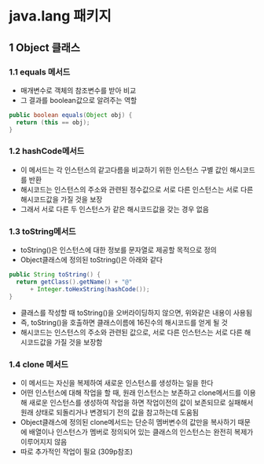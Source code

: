 # java.lang 패키지
## 1 Object 클래스
### 1.1 equals 메서드
  - 매개변수로 객체의 참조변수를 받아 비교
  - 그 결과를 boolean값으로 알려주는 역할 
  ``` java
  public boolean equals(Object obj) {
    return (this == obj);
  }
  ``` 
### 1.2 hashCode메서드
  - 이 메서드는 각 인스턴스의 같고다름을 비교하기 위한 인스턴스 구별 값인 해시코드를 반환
  - 해시코드는 인스턴스의 주소와 관련된 정수값으로 서로 다른 인스턴스는 서로 다른 해시코드값을 가질 것을 보장 
  - 그래서 서로 다른 두 인스턴스가 같은 해시코드값을 갖는 경우 없음
### 1.3 toString메서드
  - toString()은 인스턴스에 대한 정보를 문자열로 제공할 목적으로 정의
  - Object클래스에 정의된 toString()은 아래와 같다
  ``` java
  public String toString() {
    return getClass().getName() + "@"
        + Integer.toHexString(hashCode());
  }
  ```
  - 클래스를 작성할 때 toString()을 오버라이딩하지 않으면, 위와같은 내용이 사용됨
  - 즉, toString()을 호출하면 클래스이름에 16진수의 해시코드를 얻게 될 것
  - 해시코드는 인스턴스의 주소와 관련된 값으로, 서로 다른 인스턴스는 서로 다른 해시코드값을 가질 것을 보장함
### 1.4 clone 메서드
  - 이 메서드는 자신을 복제하여 새로운 인스턴스를 생성하는 일을 한다
  - 어떤 인스턴스에 대해 작업을 할 때, 원래 인스턴스는 보존하고 clone메서드를 이용해 새로운 인스턴스를 생성하여 작업을 하면 작업이전의 값이 보존되므로 실패해서 원래 상태로 되돌리거나 변경되기 전의 값을 참고하는데 도움됨
  - Object클래스에 정의된 clone메서드는 단순히 멤버변수의 값만을 복사하기 때문에 배열이나 인스턴스가 멤버로 정의되어 있는 클래스의 인스턴스는 완전히 복제가 이루어지지 않음 
  - 따로 추가적인 작업이 필요 (309p참조) 
